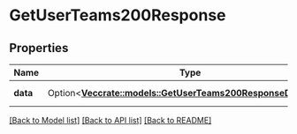 # GetUserTeams200Response

## Properties

Name | Type | Description | Notes
------------ | ------------- | ------------- | -------------
**data** | Option<[**Vec<crate::models::GetUserTeams200ResponseDataInner>**](getUserTeams_200_response_data_inner.md)> | A list of teams. | [optional]

[[Back to Model list]](../README.md#documentation-for-models) [[Back to API list]](../README.md#documentation-for-api-endpoints) [[Back to README]](../README.md)


